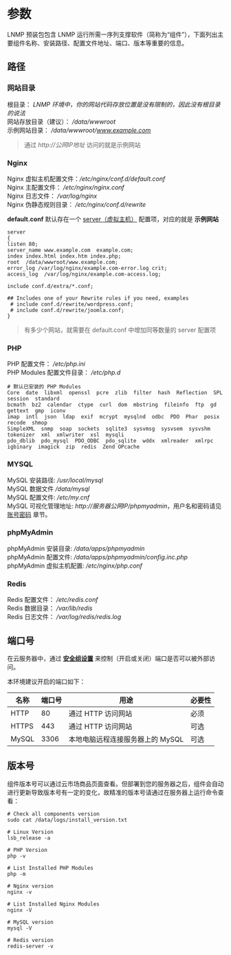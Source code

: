 # 参数

LNMP 预装包包含 LNMP 运行所需一序列支撑软件（简称为“组件”），下面列出主要组件名称、安装路径、配置文件地址、端口、版本等重要的信息。

## 路径

### 网站目录

根目录： *LNMP 环境中，你的网站代码存放位置是没有限制的，因此没有根目录的说法*  
网站存放目录（建议）： */data/wwwroot*  
示例网站目录： */data/wwwroot/www.example.com*  

> 通过 *http://公网IP地址* 访问的就是示例网站 

### Nginx

Nginx 虚拟主机配置文件：*/etc/nginx/conf.d/default.conf*  
Nginx 主配置文件： */etc/nginx/nginx.conf*  
Nginx 日志文件： */var/log/nginx*  
Nginx 伪静态规则目录： */etc/nginx/conf.d/rewrite*

**default.conf** 默认存在一个 [server（虚拟主机）](https://support.websoft9.com/docs/linux/zh/webs-nginx.html#虚拟主机) 配置项，对应的就是 **示例网站**
```
server
{
listen 80;
server_name www.example.com  example.com;
index index.html index.htm index.php;
root  /data/wwwroot/www.example.com;
error_log /var/log/nginx/example.com-error.log crit;
access_log  /var/log/nginx/example.com-access.log;

include conf.d/extra/*.conf;

## Includes one of your Rewrite rules if you need, examples
 # include conf.d/rewrite/wordpress.conf;
 # include conf.d/rewrite/joomla.conf;
}
```

> 有多少个网站，就需要在 default.conf 中增加同等数量的 server 配置项

### PHP

PHP 配置文件： */etc/php.ini*  
PHP Modules 配置文件目录： */etc/php.d*
```
# 默认已安装的 PHP Modules
Core  date  libxml  openssl  pcre  zlib  filter  hash  Reflection  SPL  session  standard    
bcmath  bz2  calendar  ctype  curl  dom  mbstring  fileinfo  ftp  gd  gettext  gmp  iconv  
imap  intl  json  ldap  exif  mcrypt  mysqlnd  odbc  PDO  Phar  posix  recode  shmop  
SimpleXML  snmp  soap  sockets  sqlite3  sysvmsg  sysvsem  sysvshm  tokenizer  xml  xmlwriter  xsl  mysqli  
pdo_dblib  pdo_mysql  PDO_ODBC  pdo_sqlite  wddx  xmlreader  xmlrpc  igbinary  imagick  zip  redis  Zend OPcache  
```

### MYSQL

MySQL 安装路径: */usr/local/mysql*  
MySQL 数据文件 */data/mysql*  
MySQL 配置文件: */etc/my.cnf*    
MySQL 可视化管理地址: *http://服务器公网IP/phpmyadmin*，用户名和密码请见 [账号密码](/zh/stack-accounts.md) 章节。

### phpMyAdmin

phpMyAdmin 安装目录: */data/apps/phpmyadmin*  
phpMyAdmin 配置文件: */data/apps/phpmyadmin/config.inc.php*   
phpMyAdmin 虚拟主机配置: */etc/nginx/php.conf*

### Redis

Redis 配置文件： */etc/redis.conf*  
Redis 数据目录： */var/lib/redis*  
Redis 日志文件： */var/log/redis/redis.log*

## 端口号

在云服务器中，通过 **[安全组设置](https://support.websoft9.com/docs/faq/zh/tech-instance.html)** 来控制（开启或关闭）端口是否可以被外部访问。 

本环境建议开启的端口如下：

| 名称 | 端口号 | 用途 |  必要性 |
| --- | --- | --- | --- |
| HTTP | 80 | 通过 HTTP 访问网站 | 必须 |
| HTTPS | 443 | 通过 HTTP 访问网站 | 可选 |
| MySQL | 3306 | 本地电脑远程连接服务器上的 MySQL | 可选 |

## 版本号

组件版本号可以通过云市场商品页面查看。但部署到您的服务器之后，组件会自动进行更新导致版本号有一定的变化，故精准的版本号请通过在服务器上运行命令查看：

```shell
# Check all components version
sudo cat /data/logs/install_version.txt

# Linux Version
lsb_release -a

# PHP Version
php -v

# List Installed PHP Modules
php -m

# Nginx version
nginx -v

# List Installed Nginx Modules
nginx -V

# MySQL version
mysql -V

# Redis version
redis-server -v
```